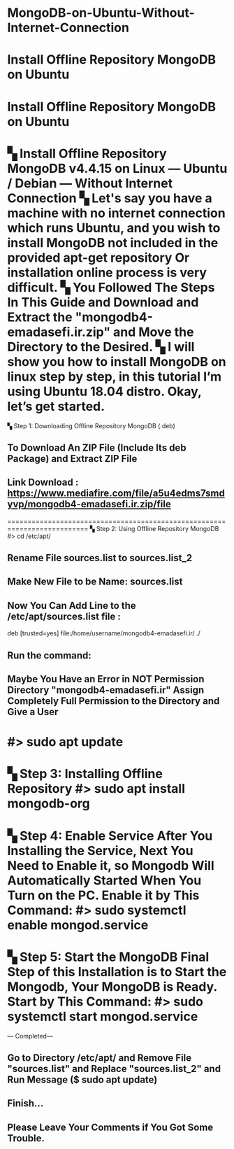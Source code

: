 # MongoDB-on-Ubuntu-Without-Internet-Connection
# Install Offline Repository MongoDB on Ubuntu 
Install Offline Repository MongoDB on Ubuntu 
==========================================================================
▚ Install Offline Repository MongoDB v4.4.15 on Linux — Ubuntu / Debian — Without Internet Connection
▚ Let's say you have a machine with no internet connection which runs Ubuntu, and you wish to install MongoDB not included in the provided apt-get repository Or installation online process is very difficult.
▚ You Followed The Steps In This Guide and Download and Extract the "mongodb4-emadasefi.ir.zip" and Move the Directory to the Desired.
▚ I will show you how to install MongoDB on linux step by step, in this tutorial I’m using Ubuntu 18.04 distro. Okay, let’s get started.
==========================================================================
▚ Step 1: Downloading Offline Repository MongoDB (.deb)
## To Download An ZIP File (Include Its deb Package) and Extract ZIP File
## Link Download : https://www.mediafire.com/file/a5u4edms7smdyvp/mongodb4-emadasefi.ir.zip/file
==========================================================================
▚ Step 2: Using Offline Repository MongoDB
#> cd /etc/apt/
## Rename File sources.list to sources.list_2
## Make New File to be Name: sources.list
## Now You Can Add Line to the /etc/apt/sources.list file :
deb [trusted=yes] file:/home/username/mongodb4-emadasefi.ir/ ./

## Run the command:
## Maybe You Have an Error in NOT Permission Directory "mongodb4-emadasefi.ir" Assign Completely Full Permission to the Directory and Give a User
#> sudo apt update
==========================================================================
▚ Step 3: Installing Offline Repository
#> sudo apt install mongodb-org
==========================================================================
▚ Step 4: Enable Service
After You Installing the Service, Next You Need to Enable it, so Mongodb Will Automatically Started When You Turn on the PC. Enable it by This Command:
#> sudo systemctl enable mongod.service
==========================================================================
▚ Step 5: Start the MongoDB
Final Step of this Installation is to Start the Mongodb, Your MongoDB is Ready. Start by This Command:
#> sudo systemctl start mongod.service
==========================================================================
— Completed—
## Go to Directory /etc/apt/ and Remove File "sources.list" and Replace "sources.list_2" and Run Message ($ sudo apt update)
## Finish…
## Please Leave Your Comments if You Got Some Trouble.
